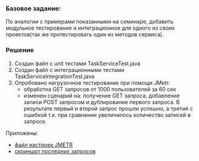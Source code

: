 ### Базовое задание:
По аналогии с примерами показанными на семинаре, добавить модульное тестирование и интеграционное для одного из своих проектов(так же протестировать один из методов сервиса).

### Решение
1. Создан файл с unit тестами TaskServiceTest.java
2. Создан файл с интеграционными тестами TaskServiceIntegrationTest.java
3. Опробовано нагрузочное тестирование при помощи JMetr:
   * обработка GET запросов от 1000 пользователей за 60 сек
   * изменен сценарий на: получение GET запроса, добавление записи POST запросом и дублирование первого запроса.
   В результате первый и второй запрос прошли успешно, а третий с ошибкой т.к. при сравнении увеличилось количество записей в запросе.

Приложены:
 - [файл настроек JMETR](./Users.jmx)
 - [скриншот последних запросов](./2024-02-14_21-39-35.png)
